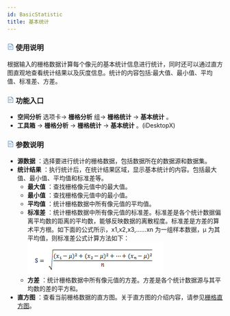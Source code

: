 ```yaml
---
id: BasicStatistic
title: 基本统计
---
```

### ![](../../../img/read.gif) 使用说明

根据输入的栅格数据计算每个像元的基本统计信息进行统计，同时还可以通过直方图直观地查看统计结果以及灰度信息。统计的内容包括:最大值、最小值、平均值、标准差、方差。

### ![](../../../img/read.gif) 功能入口

  * **空间分析** 选项卡-> **栅格分析** 组-> **栅格统计** -> **基本统计** 。
  * **工具箱** -> **栅格分析** -> **栅格统计** -> **基本统计** 。(iDesktopX) 

### ![](../../../img/read.gif) 参数说明

  * **源数据** ：选择要进行统计的栅格数据，包括数据所在的数据源和数据集。
  * **统计结果** ：执行统计后，在统计结果区域，显示基本统计的内容。包括最大值、最小值、平均值和标准差等。 
    * **最大值** ：查找栅格像元值中的最大值。
    * **最小值** ：查找栅格像元值中的最小值。
    * **平均值** ：统计栅格数据中所有像元值的平均值。
    * **标准差** ：统计栅格数据中所有像元值的标准差。标准差是各个统计数据偏离平均数的距离的平均数，能够反映数据的离散程度。标准差是方差的算术平方根。如下面的公式所示，x1,x2,x3,......xn 为一组样本数据，µ 为其平均值，则标准差公式计算方法如下：![](img/StandardDev.png)   
    * **方差** ：统计栅格数据中所有像元值的方差。方差是各个统计数据源与其平均数的差的平方和。
  * **直方图** ：查看当前栅格数据的直方图。关于直方图的介绍内容，请参见[栅格直方图](../Histograms)。